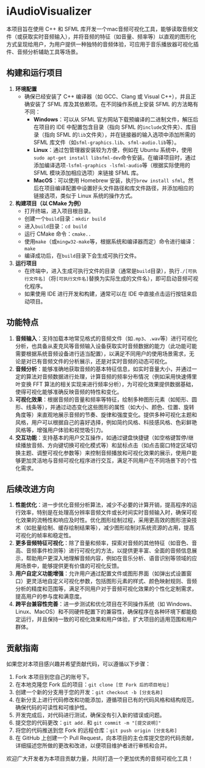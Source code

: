 # iAudioVisualizer 

本项目旨在使用 C++ 和 SFML 库开发一个mac音频可视化工具，能够读取音频文件（或获取实时音频输入），并将音频的特征（如音量、频率等）以直观的图形化方式呈现给用户，为用户提供一种独特的音频体验，可应用于音乐播放器可视化插件、音频分析辅助工具等场景。

## 构建和运行项目
1. **环境配置**
   - 确保已经安装了 C++ 编译器（如 GCC、Clang 或 Visual C++），并且正确安装了 SFML 库及其依赖项。在不同操作系统上安装 SFML 的方法略有不同：
     - **Windows**：可以从 SFML 官方网站下载预编译的二进制文件，解压后在项目的 IDE 中配置包含目录（指向 SFML 的`include`文件夹）、库目录（指向 SFML 的`lib`文件夹），并在链接器的输入选项中添加所需的 SFML 库文件（如`sfml-graphics.lib`、`sfml-audio.lib`等）。
     - **Linux**：通过包管理器安装较为方便，例如在 Ubuntu 系统中，使用`sudo apt-get install libsfml-dev`命令安装。在编译项目时，通过添加编译选项`-lsfml-graphics -lsfml-audio`等（根据实际使用的 SFML 模块添加相应选项）来链接 SFML 库。
     - **MacOS**：可以使用 Homebrew 安装，执行`brew install sfml`。然后在项目编译配置中设置好头文件路径和库文件路径，并添加相应的链接选项，类似于 Linux 系统的操作方式。
2. **构建项目（以 CMake 为例）**
   - 打开终端，进入项目根目录。
   - 创建一个`build`目录：`mkdir build`
   - 进入`build`目录：`cd build`
   - 运行 CMake 命令：`cmake..`
   - 使用`make`（或`mingw32-make`等，根据系统和编译器而定）命令进行编译：`make`
   - 编译成功后，在`build`目录下会生成可执行文件。
3. **运行项目**
   - 在终端中，进入生成可执行文件的目录（通常是`build`目录），执行`./[可执行文件名]`（将`[可执行文件名]`替换为实际生成的文件名），即可启动音频可视化程序。
   - 如果使用 IDE 进行开发和构建，通常可以在 IDE 中直接点击运行按钮来启动项目。

## 功能特点
1. **音频输入**：支持加载本地常见格式的音频文件（如`.mp3`、`.wav`等）进行可视化分析，也具备从麦克风等音频输入设备获取实时音频数据的能力（此功能可能需要根据系统音频设备进行适当配置），以满足不同用户的使用场景需求，无论是对已有音频文件的分析展示，还是对实时音频的动态可视化。
2. **音频分析**：能够准确地获取音频的基本特征信息，如实时音量大小，并通过一定的算法对音频数据进行处理，计算音频的频率分布情况（例如采用快速傅里叶变换 FFT 算法的相关实现来进行频率分析），为可视化效果提供数据基础，使得可视化能够准确反映音频的特性和变化。
3. **可视化效果**：根据音频的音量和频率等特征，绘制多种图形元素（如矩形、圆形、线条等），并通过动态变化这些图形的属性（如大小、颜色、位置、旋转角度等）来直观地展示音频的节奏、旋律和强度变化。提供多种可视化主题和风格，用户可以根据自己的喜好选择，例如简约风格、科技感风格、色彩鲜艳风格等，增强用户体验和视觉吸引力。
4. **交互功能**：支持基本的用户交互操作，如通过键盘快捷键（如空格键暂停/继续播放音频、方向键切换可视化模式等）和鼠标点击（如点击窗口特定区域切换主题、调整可视化参数等）来控制音频播放和可视化效果的展示，使用户能够更加灵活地与音频可视化程序进行交互，满足不同用户在不同场景下的个性化需求。

## 后续改进方向
1. **性能优化**：进一步优化音频分析算法，减少不必要的计算开销，提高程序的运行效率，特别是在处理高分辨率音频文件或长时间实时音频输入时，确保可视化效果的流畅性和响应及时性。优化图形绘制过程，采用更高效的图形渲染技术（如批量绘制、缓存绘制结果等），减少图形绘制对系统资源的占用，提高可视化的帧率和稳定性。
2. **更多音频特征可视化**：除了音量和频率，探索对音频的其他特征（如音色、音高、音频事件检测等）进行可视化的方法，以提供更丰富、全面的音频信息展示，帮助用户更深入地理解音频内容，例如在音乐分析、语音识别等领域的应用场景中，能够提供更有价值的可视化反馈。
3. **用户自定义功能增强**：允许用户通过配置文件或图形界面（如弹出式设置窗口）更灵活地自定义可视化参数，包括图形元素的样式、颜色映射规则、音频分析的精度和范围等，满足不同用户对于音频可视化效果的个性化定制需求，提高用户的参与度和满意度。
4. **跨平台兼容性完善**：进一步测试和优化项目在不同操作系统（如 Windows、Linux、MacOS）和不同硬件配置下的兼容性，确保程序在各种环境下都能稳定运行，并且保持一致的可视化效果和用户体验，扩大项目的适用范围和用户群体。

## 贡献指南
如果您对本项目感兴趣并希望贡献代码，可以遵循以下步骤：
1. Fork 本项目到您自己的账号下。
2. 在本地克隆您 Fork 后的项目：`git clone [您 Fork 后的项目地址]`
3. 创建一个新的分支用于您的开发：`git checkout -b [分支名称]`
4. 在新分支上进行代码修改和功能添加，遵循项目已有的代码风格和结构规范，确保代码的可读性和可维护性。
5. 开发完成后，对代码进行测试，确保没有引入新的错误或问题。
6. 提交您的代码更改：`git add.` 和 `git commit -m "[提交说明]"`
7. 将您的代码推送到您 Fork 的远程仓库：`git push origin [分支名称]`
8. 在 GitHub 上创建一个 Pull Request，向本项目的主仓库提交您的代码贡献，详细描述您所做的更改和改进，以便项目维护者进行审核和合并。

欢迎广大开发者为本项目贡献力量，共同打造一个更加优秀的音频可视化工具！
